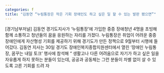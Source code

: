```yaml
---
categories: f
title: "김동연 “누림통장은 작은 기회 장애인도 하고 싶은 일 할 수 있는 발판 됐으면”"
---
```

[경기남부저널] 김동연 경기도지사가 ‘누림통장’에 가입한 중증 장애청년 4명을 초빙해 함께 소통하고 청년들의 꿈을 응원하는 자리를 가졌다. 누림통장은 취업이 어려운 중증 장애인에게 자산형성 기회를 제공하기 위해 경기도가 만든 정책으로 9월부터 시행에 들어갔다. 김동연 지사는 30일 경기도 장애인복지종합지원센터에서 열린 ‘장애인 누림통장, 꿈꾸는 내일 토크’ 행사에 참석해 “ 생활고나 다른 어려움으로 자기가 하고 싶은 일을 자유롭게 하지 못하는 분들이 있는데, 공공과 공동체는 그런 분들이 차별 없이 살 수 있도록 고른 기회를 드려 자